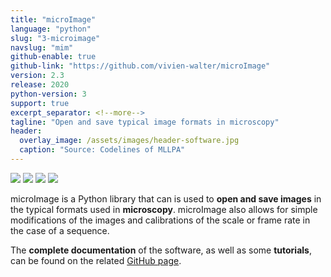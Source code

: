 ```yaml
---
title: "microImage"
language: "python"
slug: "3-microimage"
navslug: "mim"
github-enable: true
github-link: "https://github.com/vivien-walter/microImage"
version: 2.3
release: 2020
python-version: 3
support: true
excerpt_separator: <!--more-->
tagline: "Open and save typical image formats in microscopy"
header:
  overlay_image: /assets/images/header-software.jpg
  caption: "Source: Codelines of MLLPA"
---
```


<img src="https://img.shields.io/badge/version-{{ page.version }}-f39f37">
<img src="https://img.shields.io/badge/release-{{ page.release }}-0377fc">
<img src="https://img.shields.io/badge/python-{{ page.python-version }}-3b9c46">
<img src="https://img.shields.io/badge/support-{{ page.support }}-8c8c8c">

microImage is a Python library that can is used to **open and save images** in the typical formats
used in **microscopy**. microImage also allows for simple modifications of the images and calibrations
of the scale or frame rate in the case of a sequence.

<!--more-->

The **complete documentation** of the software, as well as some **tutorials**, can be found on the related [GitHub page](https://github.com/vivien-walter/microImage).
